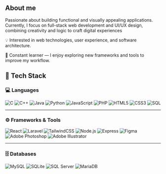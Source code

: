## About me

Passionate about building functional and visually appealing applications.
Currently, I focus on full-stack web development and UI/UX design, combining creativity and logic to craft digital experiences

💡 Interested in web technologies, user experience, and software architecture.

🧠 Constant learner — I enjoy exploring new frameworks and tools to improve my workflow.

## 🧰 Tech Stack

### 💻 Languages  
![C](https://img.shields.io/badge/C-00599C?style=flat&logo=c&logoColor=white)
![C++](https://img.shields.io/badge/C++-00599C?style=flat&logo=cplusplus&logoColor=white)
![Java](https://img.shields.io/badge/Java-ED8B00?style=flat&logo=openjdk&logoColor=white)
![Python](https://img.shields.io/badge/Python-3776AB?style=flat&logo=python&logoColor=white)
![JavaScript](https://img.shields.io/badge/JavaScript-F7DF1E?style=flat&logo=javascript&logoColor=black)
![PHP](https://img.shields.io/badge/PHP-777BB4?style=flat&logo=php&logoColor=white)
![HTML5](https://img.shields.io/badge/HTML5-E34F26?style=flat&logo=html5&logoColor=white)
![CSS3](https://img.shields.io/badge/CSS3-1572B6?style=flat&logo=css3&logoColor=white)
![SQL](https://img.shields.io/badge/SQL-003B57?style=flat&logo=sqlite&logoColor=white)

---

### ⚙️ Frameworks & Tools  
![React](https://img.shields.io/badge/React-20232A?style=flat&logo=react&logoColor=61DAFB)
![Laravel](https://img.shields.io/badge/Laravel-FF2D20?style=flat&logo=laravel&logoColor=white)
![TailwindCSS](https://img.shields.io/badge/Tailwind_CSS-38B2AC?style=flat&logo=tailwind-css&logoColor=white)
![Node.js](https://img.shields.io/badge/Node.js-339933?style=flat&logo=node-dot-js&logoColor=white)
![Express](https://img.shields.io/badge/Express-000000?style=flat&logo=express&logoColor=white)
![Figma](https://img.shields.io/badge/Figma-F24E1E?style=flat&logo=figma&logoColor=white)
![Adobe Photoshop](https://img.shields.io/badge/Adobe_Photoshop-31A8FF?style=flat&logo=adobe-photoshop&logoColor=white)
![Adobe Illustrator](https://img.shields.io/badge/Adobe_Illustrator-FF9A00?style=flat&logo=adobe-illustrator&logoColor=white)

---

### 🗄️ Databases  
![MySQL](https://img.shields.io/badge/MySQL-4479A1?style=flat&logo=mysql&logoColor=white)
![SQLite](https://img.shields.io/badge/SQLite-003B57?style=flat&logo=sqlite&logoColor=white)
![SQL Server](https://img.shields.io/badge/SQL_Server-CC2927?style=flat&logo=microsoft-sql-server&logoColor=white)
![MariaDB](https://img.shields.io/badge/MariaDB-003545?style=flat&logo=mariadb&logoColor=white)


